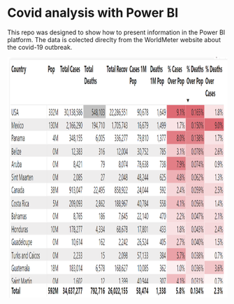 # Covid analysis with Power BI 
This repo was designed to show how to present information in the Power BI platform.
The data is colected direclty from the WorldMeter website about the covid-19 outbreak.


<img src = "Country Table.png"
      alt = "Learn HTML5" height = "550" width = "570"/>
